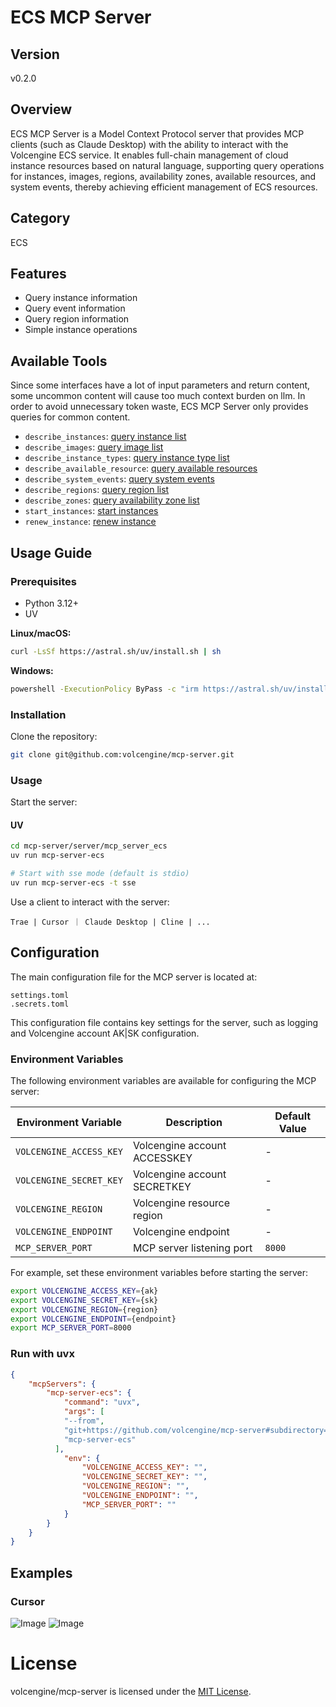 # ECS MCP Server 


## Version
v0.2.0

## Overview

ECS MCP Server is a Model Context Protocol server that provides MCP clients (such as Claude Desktop) with the ability to interact with the Volcengine ECS service. It enables full-chain management of cloud instance resources based on natural language, supporting query operations for instances, images, regions, availability zones, available resources, and system events, thereby achieving efficient management of ECS resources.

## Category
ECS

## Features

- Query instance information
- Query event information 
- Query region information
- Simple instance operations

## Available Tools
Since some interfaces have a lot of input parameters and return content, some uncommon content will cause too much context burden on llm. In order to avoid unnecessary token waste, ECS MCP Server only provides queries for common content.

- `describe_instances`: [query instance list](https://www.volcengine.com/docs/6396/70466)
- `describe_images`: [query image list](https://www.volcengine.com/docs/6396/70808)
- `describe_instance_types`: [query instance type list](https://www.volcengine.com/docs/6396/92769)
- `describe_available_resource`: [query available resources](https://www.volcengine.com/docs/6396/76279)
- `describe_system_events`: [query system events](https://www.volcengine.com/docs/6396/129399)
- `describe_regions`: [query region list](https://www.volcengine.com/docs/6396/1053194)
- `describe_zones`: [query availability zone list](https://www.volcengine.com/docs/6396/120518)
- `start_instances`: [start instances](https://www.volcengine.com/docs/6396/101068)
- `renew_instance`: [renew instance](https://www.volcengine.com/docs/6396/76276)

## Usage Guide

### Prerequisites
- Python 3.12+
- UV

**Linux/macOS:**
```bash
curl -LsSf https://astral.sh/uv/install.sh | sh
```

**Windows:**
```bash
powershell -ExecutionPolicy ByPass -c "irm https://astral.sh/uv/install.ps1 | iex"
```

### Installation
Clone the repository:
```bash
git clone git@github.com:volcengine/mcp-server.git
```

### Usage
Start the server:

#### UV
```bash
cd mcp-server/server/mcp_server_ecs
uv run mcp-server-ecs

# Start with sse mode (default is stdio)
uv run mcp-server-ecs -t sse
```

Use a client to interact with the server:
```
Trae | Cursor ｜ Claude Desktop | Cline | ...
```

## Configuration

The main configuration file for the MCP server is located at:

```
settings.toml
.secrets.toml
```

This configuration file contains key settings for the server, such as logging and Volcengine account AK|SK configuration.

### Environment Variables

The following environment variables are available for configuring the MCP server:

| Environment Variable | Description | Default Value |
|----------|------|--------|
| `VOLCENGINE_ACCESS_KEY` | Volcengine account ACCESSKEY | - |
| `VOLCENGINE_SECRET_KEY` | Volcengine account SECRETKEY | - |
| `VOLCENGINE_REGION` | Volcengine resource region | - 
| `VOLCENGINE_ENDPOINT` | Volcengine endpoint | - |
| `MCP_SERVER_PORT` | MCP server listening port | `8000` |

For example, set these environment variables before starting the server:

```bash
export VOLCENGINE_ACCESS_KEY={ak}
export VOLCENGINE_SECRET_KEY={sk}
export VOLCENGINE_REGION={region}
export VOLCENGINE_ENDPOINT={endpoint}
export MCP_SERVER_PORT=8000
```

### Run with uvx
```json
{
    "mcpServers": {
        "mcp-server-ecs": {
            "command": "uvx",
            "args": [
            "--from",
            "git+https://github.com/volcengine/mcp-server#subdirectory=server/mcp_server_ecs",
            "mcp-server-ecs"
          ],
            "env": {
                "VOLCENGINE_ACCESS_KEY": "",
                "VOLCENGINE_SECRET_KEY": "",
                "VOLCENGINE_REGION": "",
                "VOLCENGINE_ENDPOINT": "",
                "MCP_SERVER_PORT": ""
            }
        }
    }
}
```

## Examples
### Cursor
![Image](https://lf3-beecdn.bytetos.com/obj/ies-fe-bee-upload/bee_prod/biz_950/tos_333f0ad0f93c311bae4259ce2ab9022c.jpg)
![Image](https://lf3-beecdn.bytetos.com/obj/ies-fe-bee-upload/bee_prod/biz_950/tos_49abb4af5fb42f55052558867daff3d6.jpg)


# License
volcengine/mcp-server is licensed under the [MIT License](https://github.com/volcengine/mcp-server/blob/main/LICENSE).
